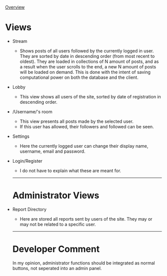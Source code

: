 [Overview](../README.md)

# Views

- Stream
  
  - Shows posts of all users followed by the currently logged in user. They are sorted by date in descending order (from most recent to oldest). They are loaded in collections of N amount of posts, and as a result when the user scrolls to the end, a new N amount of posts will be loaded on demand. This is done with the intent of saving computational power on both the database and the client.

- Lobby
  
  - This view shows all users of the site, sorted by date of registration in descending order.

- /Username/'s room
  
  - This view presents all posts made by the selected user.
  - If this user has allowed, their followers and followed can be seen.

- Settings
  
  - Here the currently logged user can change their display name, username, email and password.

- Login/Register
  
  - I do not have to explain what these are meant for.
  
  ---
  
  # Administrator Views

- Report Directory
  
  - Here are stored all reports sent by users of the site. They may or may not be related to a specific user.
  
  ---
  
  # Developer Comment
  
  In my opinion, administrator functions should be integrated as normal buttons, not seperated into an admin panel.
